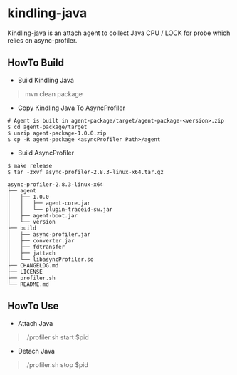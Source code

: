 # kindling-java
Kindling-java is an attach agent to collect Java CPU / LOCK for probe which relies on async-profiler.

## HowTo Build
* Build Kindling Java

> mvn clean package

* Copy Kindling Java To AsyncProfiler

```
# Agent is built in agent-package/target/agent-package-<version>.zip
$ cd agent-package/target
$ unzip agent-package-1.0.0.zip
$ cp -R agent-package <asyncProfiler Path>/agent
```

* Build AsyncProfiler

```
$ make release
$ tar -zxvf async-profiler-2.8.3-linux-x64.tar.gz

async-profiler-2.8.3-linux-x64
├── agent
│   ├── 1.0.0
│   │   ├── agent-core.jar
│   │   └── plugin-traceid-sw.jar
│   ├── agent-boot.jar
│   └── version
├── build
│   ├── async-profiler.jar
│   ├── converter.jar
│   ├── fdtransfer
│   ├── jattach
│   └── libasyncProfiler.so
├── CHANGELOG.md
├── LICENSE
├── profiler.sh
└── README.md
```

## HowTo Use
* Attach Java

> ./profiler.sh start $pid

* Detach Java

> ./profiler.sh stop $pid